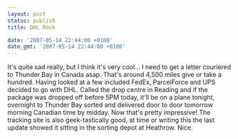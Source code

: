 ```yaml
---
layout: post
status: publish
title: DHL Rock

date: '2007-05-14 22:44:00 +0100'
date_gmt: '2007-05-14 22:44:00 +0100'
---
```

It's quite sad really, but I think it's very cool...
I need to get a letter couriered to Thunder Bay in Canada asap. That's around 4,500 miles give or take a hundred. Having looked at a few included FedEx, ParcelForce and UPS decided to go with DHL. 
Called the drop centre in Reading and if the package was dropped off before 5PM today, it'll be on a plane tonight, overnight to Thunder Bay sorted and delivered door to door tomorrow morning Canadian time by midday. Now that's pretty impressive! The tracking site is also geek-tastically good, at time or writing this the last update showed it sitting in the sorting depot at Heathrow.
Nice.
